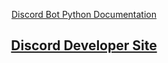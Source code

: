 <p align="center">
  <a href="https://discordpy.readthedocs.io/en/stable/">Discord Bot Python Documentation</a>
</p>
<h2 align="center">
  <a href="https://discord.com/developers/docs/intro">Discord Developer Site</a>
</h2>
